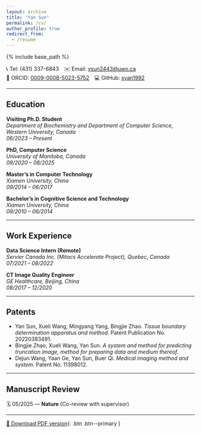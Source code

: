 ```yaml
---
layout: archive
title: "Yan Sun"
permalink: /cv/
author_profile: true
redirect_from:
  - /resume
---
```


{% include base_path %}

📞 Tel: (431) 337-6843 ✉️ Email: [ysun2443@uwo.ca](mailto:ysun2443@uwo.ca)  
🔗 ORCID: [0009-0008-5023-5752](https://orcid.org/0009-0008-5023-5752) 💻 GitHub: [syan1992](https://github.com/syan1992)

---

## Education

**Visiting Ph.D. Student**  
*Department of Biochemistry and Department of Computer Science, Western University, Canada*  
*06/2023 – Present*

**PhD, Computer Science**  
*University of Manitoba, Canada*  
*09/2020 – 08/2025*

**Master’s in Computer Technology**  
*Xiamen University, China*  
*09/2014 – 06/2017*

**Bachelor’s in Cognitive Science and Technology**  
*Xiamen University, China*  
*09/2010 – 06/2014*

---

## Work Experience

**Data Science Intern (Remote)**  
*Servier Canada Inc. (Mitacs Accelerate Project), Quebec, Canada*  
*07/2021 – 08/2022*

**CT Image Quality Engineer**  
*GE Healthcare, Beijing, China*  
*08/2017 – 12/2020*

---

## Patents

- Yan Sun, Xueli Wang, Mingyang Yang, Bingjie Zhao. *Tissue boundary determination apparatus and method.* Patent Publication No. 20220383491.  
- Bingjie Zhao, Xueli Wang, Yan Sun. *A system and method for predicting truncation image, method for preparing data and medium thereof.*  
- Dejun Wang, Yaan Ge, Yan Sun, Buer Qi. *Medical imaging method and system.* Patent No. 11398012.

---

## Manuscript Review

🗓️ 05/2025 — **Nature** (Co-review with supervisor)

---

[📄 Download PDF version](../files/Yan_CV.pdf){: .btn .btn--primary }
